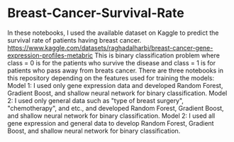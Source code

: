 # Breast-Cancer-Survival-Rate
In these notebooks, I used the available dataset on Kaggle to predict the survival rate of patients having breast cancer.
https://www.kaggle.com/datasets/raghadalharbi/breast-cancer-gene-expression-profiles-metabric
This is binary classification problem where class = 0 is for the patients who survive the disease and class = 1 is for patients who pass away from breats cancer.
There are three notebooks in this repository depending on the features used for training the models:
Model 1: I used only gene expression data and developed Random Forest, Gradient Boost, and shallow neural network for binary classification. 
Model 2: I used only general data such as "type of breast surgery", "chemotherapy", and etc., and developed Random Forest, Gradient Boost, and shallow neural network for binary classification. 
 Model 2: I used all gene expression and general data to develop Random Forest, Gradient Boost, and shallow neural network for binary classification.
